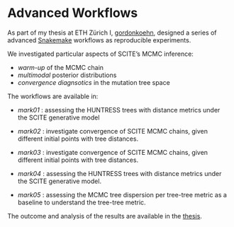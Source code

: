 # Advanced Workflows

As part of my thesis at ETH Zürich I,
[gordonkoehn](https://github.com/gordonkoehn), designed a series of
advanced [Snakemake](https://snakemake.readthedocs.io/en/stable/)
workflows as reproducible experiments.

We investigated particular aspects of SCITE’s MCMC inference:

- *warm-up* of the MCMC chain
- *multimodal* posterior distributions
- *convergence diagnsotics* in the mutation tree space

The workflows are available in:

- *mark01* : assessing the HUNTRESS trees with distance metrics under
  the SCITE generative model

- *mark02* : investigate convergence of SCITE MCMC chains, given
  different initial points with tree distances.

- *mark03* : investigate convergence of SCITE MCMC chains, given
  different initial points with tree distances.

- *mark04* : assessing the HUNTRESS trees with distance metrics under
  the SCITE generative model.

- *mark05* : assessing the MCMC tree dispersion per tree-tree metric as
  a baseline to understand the tree-tree metric.

The outcome and analysis of the results are available in the
[thesis](TODO:%20(gordonkoehn)%20add%20thesis%20here.).
